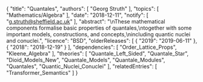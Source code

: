 {
    "title": "Quantales",
    "authors": [
        "Georg Struth"
    ],
    "topics": [
        "Mathematics/Algebra"
    ],
    "date": "2018-12-11",
    "notify": [
        "g.struth@sheffield.ac.uk"
    ],
    "abstract": "\nThese mathematical components formalise basic properties of quantales,\ntogether with some important models, constructions, and concepts,\nincluding quantic nuclei and conuclei.",
    "licence": "BSD",
    "olderReleases": [
        {
            "2019": "2019-06-11"
        },
        {
            "2018": "2018-12-19"
        }
    ],
    "dependencies": [
        "Order_Lattice_Props",
        "Kleene_Algebra"
    ],
    "theories": [
        "Quantale_Left_Sided",
        "Quantale_Star",
        "Dioid_Models_New",
        "Quantale_Models",
        "Quantale_Modules",
        "Quantales",
        "Quantic_Nuclei_Conuclei"
    ],
    "relatedEntries": [
        "Transformer_Semantics"
    ]
}